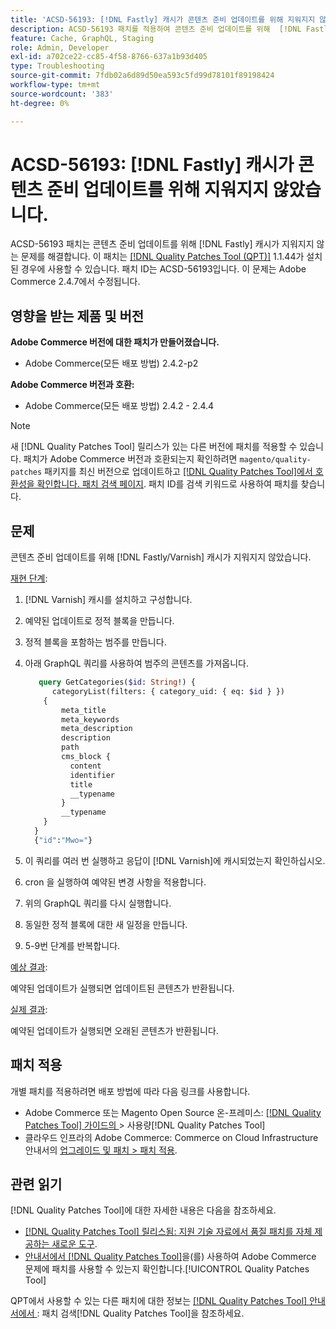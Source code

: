 ```yaml
---
title: 'ACSD-56193: [!DNL Fastly] 캐시가 콘텐츠 준비 업데이트를 위해 지워지지 않았습니다.'
description: ACSD-56193 패치를 적용하여 콘텐츠 준비 업데이트를 위해  [!DNL Fastly] 캐시가 지워지지 않는 Adobe Commerce 문제를 해결합니다.
feature: Cache, GraphQL, Staging
role: Admin, Developer
exl-id: a702ce22-cc85-4f58-8766-637a1b93d405
type: Troubleshooting
source-git-commit: 7fdb02a6d89d50ea593c5fd99d78101f89198424
workflow-type: tm+mt
source-wordcount: '383'
ht-degree: 0%

---
```


# ACSD-56193: [!DNL Fastly] 캐시가 콘텐츠 준비 업데이트를 위해 지워지지 않았습니다.

ACSD-56193 패치는 콘텐츠 준비 업데이트를 위해 [!DNL Fastly] 캐시가 지워지지 않는 문제를 해결합니다. 이 패치는 [[!DNL Quality Patches Tool (QPT)]](https://experienceleague.adobe.com/ko/docs/commerce-operations/tools/quality-patches-tool/quality-patches-tool-to-self-serve-quality-patches) 1.1.44가 설치된 경우에 사용할 수 있습니다. 패치 ID는 ACSD-56193입니다. 이 문제는 Adobe Commerce 2.4.7에서 수정됩니다.

## 영향을 받는 제품 및 버전

**Adobe Commerce 버전에 대한 패치가 만들어졌습니다.**

* Adobe Commerce(모든 배포 방법) 2.4.2-p2

**Adobe Commerce 버전과 호환:**

* Adobe Commerce(모든 배포 방법) 2.4.2 - 2.4.4

>[!NOTE]
>
>새 [!DNL Quality Patches Tool] 릴리스가 있는 다른 버전에 패치를 적용할 수 있습니다. 패치가 Adobe Commerce 버전과 호환되는지 확인하려면 `magento/quality-patches` 패키지를 최신 버전으로 업데이트하고 [[!DNL Quality Patches Tool]에서 호환성을 확인합니다. 패치 검색 페이지](https://experienceleague.adobe.com/tools/commerce-quality-patches/index.html?lang=ko). 패치 ID를 검색 키워드로 사용하여 패치를 찾습니다.

## 문제

콘텐츠 준비 업데이트를 위해 [!DNL Fastly/Varnish] 캐시가 지워지지 않았습니다.

<u>재현 단계</u>:

1. [!DNL Varnish] 캐시를 설치하고 구성합니다.
1. 예약된 업데이트로 정적 블록을 만듭니다.
1. 정적 블록을 포함하는 범주를 만듭니다.
1. 아래 GraphQL 쿼리를 사용하여 범주의 콘텐츠를 가져옵니다.

   ```GraphQL
      query GetCategories($id: String!) {
         categoryList(filters: { category_uid: { eq: $id } }) 
       {
           meta_title
           meta_keywords
           meta_description
           description
           path
           cms_block {
             content
             identifier
             title
             __typename
           }
           __typename
       }
     }
     {"id":"Mwo="}
   ```

1. 이 쿼리를 여러 번 실행하고 응답이 [!DNL Varnish]에 캐시되었는지 확인하십시오.
1. cron 을 실행하여 예약된 변경 사항을 적용합니다.
1. 위의 GraphQL 쿼리를 다시 실행합니다.
1. 동일한 정적 블록에 대한 새 일정을 만듭니다.
1. 5-9번 단계를 반복합니다.

<u>예상 결과</u>:

예약된 업데이트가 실행되면 업데이트된 콘텐츠가 반환됩니다.

<u>실제 결과</u>:

예약된 업데이트가 실행되면 오래된 콘텐츠가 반환됩니다.

## 패치 적용

개별 패치를 적용하려면 배포 방법에 따라 다음 링크를 사용합니다.

* Adobe Commerce 또는 Magento Open Source 온-프레미스: [[!DNL Quality Patches Tool]  가이드의 ](/help/tools/quality-patches-tool/usage.md)> 사용량[!DNL Quality Patches Tool]
* 클라우드 인프라의 Adobe Commerce: Commerce on Cloud Infrastructure 안내서의 [업그레이드 및 패치 > 패치 적용](https://experienceleague.adobe.com/docs/commerce-cloud-service/user-guide/develop/upgrade/apply-patches.html?lang=ko).

## 관련 읽기

[!DNL Quality Patches Tool]에 대한 자세한 내용은 다음을 참조하세요.

* [[!DNL Quality Patches Tool] 릴리스됨: 지원 기술 자료에서 품질 패치를 자체 제공하는 새로운 도구](https://experienceleague.adobe.com/ko/docs/commerce-operations/tools/quality-patches-tool/quality-patches-tool-to-self-serve-quality-patches).
* [ 안내서에서  [!DNL Quality Patches Tool]](/help/tools/quality-patches-tool/patches-available-in-qpt/check-patch-for-magento-issue-with-magento-quality-patches.md)을(를) 사용하여 Adobe Commerce 문제에 패치를 사용할 수 있는지 확인합니다.[!UICONTROL Quality Patches Tool]


QPT에서 사용할 수 있는 다른 패치에 대한 정보는 [[!DNL Quality Patches Tool] 안내서에서 ](https://experienceleague.adobe.com/tools/commerce-quality-patches/index.html?lang=ko): 패치 검색[!DNL Quality Patches Tool]을 참조하세요.
